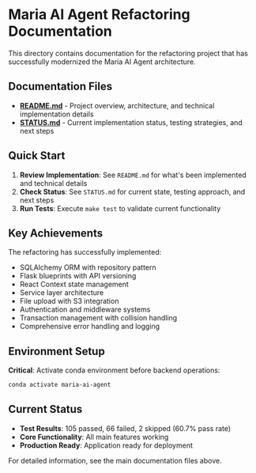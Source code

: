 # Maria AI Agent Refactoring Documentation

This directory contains documentation for the refactoring project that has successfully modernized the Maria AI Agent architecture.

## Documentation Files

- **[README.md](./README.md)** - Project overview, architecture, and technical implementation details
- **[STATUS.md](./STATUS.md)** - Current implementation status, testing strategies, and next steps

## Quick Start

1. **Review Implementation**: See `README.md` for what's been implemented and technical details
2. **Check Status**: See `STATUS.md` for current state, testing approach, and next steps
3. **Run Tests**: Execute `make test` to validate current functionality

## Key Achievements

The refactoring has successfully implemented:
- SQLAlchemy ORM with repository pattern
- Flask blueprints with API versioning
- React Context state management
- Service layer architecture
- File upload with S3 integration
- Authentication and middleware systems
- Transaction management with collision handling
- Comprehensive error handling and logging

## Environment Setup

**Critical**: Activate conda environment before backend operations:
```bash
conda activate maria-ai-agent
```

## Current Status

- **Test Results**: 105 passed, 66 failed, 2 skipped (60.7% pass rate)
- **Core Functionality**: All main features working
- **Production Ready**: Application ready for deployment

For detailed information, see the main documentation files above.
